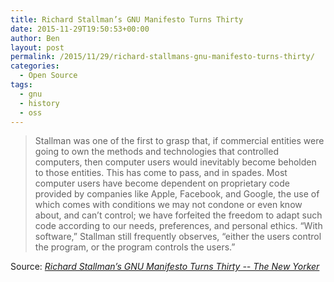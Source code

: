 ```yaml
---
title: Richard Stallman’s GNU Manifesto Turns Thirty
date: 2015-11-29T19:50:53+00:00
author: Ben
layout: post
permalink: /2015/11/29/richard-stallmans-gnu-manifesto-turns-thirty/
categories:
  - Open Source
tags:
  - gnu
  - history
  - oss
---
```

> Stallman was one of the first to grasp that, if commercial entities were going to own the methods and technologies that controlled computers, then computer users would inevitably become beholden to those entities. This has come to pass, and in spades. Most computer users have become dependent on proprietary code provided by companies like Apple, Facebook, and Google, the use of which comes with conditions we may not condone or even know about, and can’t control; we have forfeited the freedom to adapt such code according to our needs, preferences, and personal ethics. “With software,” Stallman still frequently observes, “either the users control the program, or the program controls the users.”

Source: _[Richard Stallman’s GNU Manifesto Turns Thirty -- The New Yorker](http://www.newyorker.com/business/currency/the-gnu-manifesto-turns-thirty)_